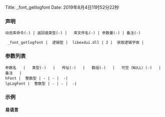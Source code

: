 Title: _font_getlogfont
Date: 2019年8月4日11时52分22秒


### 声明


```table
动态库命令(-) | 返回值类型(-) |   库文件名(-) | 参数量(-) | 备注(-)

 _font_getlogfont |  逻辑型 |  libexdui.dll | 2 |  获取逻辑字体 | 
```


### 参数列表

```table
参数名   |   类型(-)   |   传址(-)   |   数组(-)   |   可空（NULL）(-)   |   备注   |
hFont |  整数型 | - | - |  -| 
lpLogFont |  整数型 | - | - |  -| 
```




### 示例
#### 易语言
```c

```